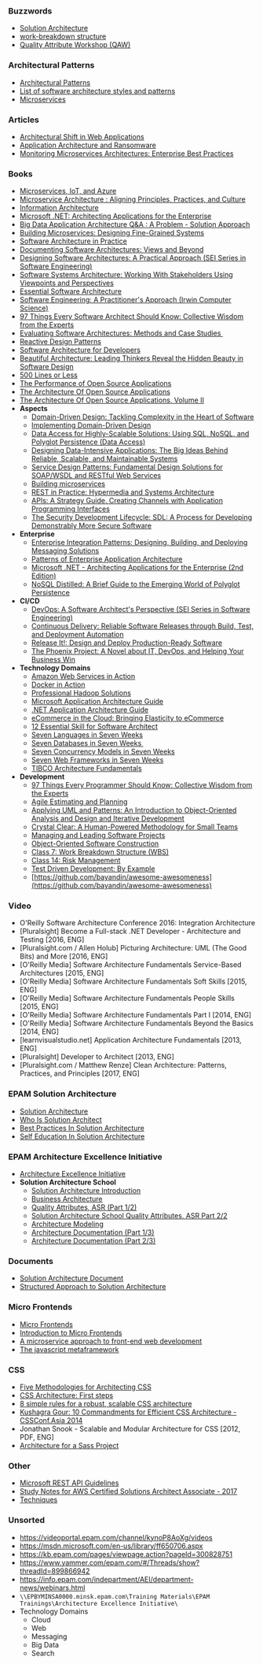 ### Buzzwords
- [Solution Architecture](https://en.wikipedia.org/wiki/Solution_architecture)
- [work-breakdown structure](https://en.wikipedia.org/wiki/Work_breakdown_structure)
- [Quality Attribute Workshop (QAW)](http://www.sei.cmu.edu/architecture/tools/establish/qaw.cfm)

### Architectural Patterns
- [Architectural Patterns](https://en.wikipedia.org/wiki/Architectural_pattern)
- [List of software architecture styles and patterns](https://en.wikipedia.org/wiki/List_of_software_architecture_styles_and_patterns)
- [Microservices](http://microservices.io/index.html)

### Articles
- [Architectural Shift in Web Applications](https://dzone.com/articles/architectural-shift-in-web-applications-with-emerg)
- [Application Architecture and Ransomware](https://dzone.com/articles/application-architecture-and-ransomware)
- [Monitoring Microservices Architectures: Enterprise Best Practices](https://blog.risingstack.com/monitoring-microservices-architectures/)

### Books
- [Microservices, IoT, and Azure](http://it-ebooks.info/book/6490/)
- [Microservice Architecture : Aligning Principles, Practices, and Culture](http://it-ebooks.info/book/1471898598/)
- [Information Architecture](http://it-ebooks.info/book/6337/)
- [Microsoft .NET: Architecting Applications for the Enterprise](http://it-ebooks.info/book/5734/)
- [Big Data Application Architecture Q&A : A Problem - Solution Approach](http://it-ebooks.info/book/3280/)
- [Building Microservices: Designing Fine-Grained Systems](https://www.goodreads.com/book/show/22512931-building-microservices)
- [Software Architecture in Practice](https://www.amazon.com/Software-Architecture-Practice-Edition-Engineering/dp/0321815734)
- [Documenting Software Architectures: Views and Beyond](https://www.amazon.com/Documenting-Software-Architectures-Beyond-Edition/dp/0321552687)
- [Designing Software Architectures: A Practical Approach (SEI Series in Software Engineering)](https://www.amazon.com/Designing-Software-Architectures-Practical-Engineering/dp/0134390784)
- [Software Systems Architecture: Working With Stakeholders Using Viewpoints and Perspectives](https://www.amazon.com/Software-Systems-Architecture-Stakeholders-Perspectives/dp/032171833X)
- [Essential Software Architecture](https://www.amazon.com/Essential-Software-Architecture-Ian-Gorton/dp/3642066844)
- [Software Engineering: A Practitioner's Approach (Irwin Computer Science)](https://www.amazon.com/Software-Engineering-A-Practitioners-Approach/dp/0078022126)
- [97 Things Every Software Architect Should Know: Collective Wisdom from the Experts](https://www.amazon.com/Things-Every-Software-Architect-Should/dp/059652269X)
- [Evaluating Software Architectures: Methods and Case Studies ](https://www.amazon.com/Evaluating-Software-Architectures-Methods-Studies/dp/020170482X)
- [Reactive Design Patterns](https://www.amazon.com/Reactive-Design-Patterns-Roland-Kuhn/dp/1617291803)
- [Software Architecture for Developers](https://leanpub.com/software-architecture-for-developers)
- [Beautiful Architecture: Leading Thinkers Reveal the Hidden Beauty in Software Design](http://www.amazon.com/Beautiful-Architecture-Leading-Thinkers-Software/dp/059651798X)
- [500 Lines or Less](https://www.amazon.com/500-Lines-Less-Amy-Brown/dp/1329871278)
- [The Performance of Open Source Applications](https://www.amazon.com/Performance-Open-Source-Applications/dp/1304488780)
- [The Architecture Of Open Source Applications](https://www.amazon.com/Architecture-Open-Source-Applications/dp/1257638017)
- [The Architecture Of Open Source Applications, Volume II](https://www.amazon.com/Architecture-Open-Source-Applications/dp/1257638017)
- **Aspects**
  - [Domain-Driven Design: Tackling Complexity in the Heart of Software](http://www.amazon.com/Domain-Driven-Design-Tackling-Complexity-%20Software/dp/0321125215)
  - [Implementing Domain-Driven Design](http://www.amazon.com/Implementing-Domain-Driven-Design-Vaughn-Vernon/dp/0321834577)
  - [Data Access for Highly-Scalable Solutions: Using SQL, NoSQL, and Polyglot Persistence (Data Access)](http://www.amazon.com/Data-Access-Highly-Scalable-Solutions-Persistence/dp/B011YTL48W)
  - [Designing Data-Intensive Applications: The Big Ideas Behind Reliable, Scalable, and Maintainable Systems](http://www.amazon.com/Designing-Data-Intensive-Applications-Reliable-Maintainable/dp/1449373321)
  - [Service Design Patterns: Fundamental Design Solutions for SOAP/WSDL and RESTful Web Services](http://www.amazon.com/o/asin/032154420X/enterpriseint-20)
  - [Building microservices](http://www.amazon.com/Building-Microservices-Sam-Newman/dp/1491950358)
  - [REST in Practice: Hypermedia and Systems Architecture](http://www.amazon.com/REST-Practice-Hypermedia-Systems-Architecture/dp/0596805829)
  - [APIs: A Strategy Guide. Creating Channels with Application Programming Interfaces](http://shop.oreilly.com/product/0636920021223.do)
  - [The Security Development Lifecycle: SDL: A Process for Developing Demonstrably More Secure Software](http://www.amazon.com/Security-Development-Lifecycle-Developing-Demonstrably/dp/0735622140/)
- **Enterprise**
  - [Enterprise Integration Patterns: Designing, Building, and Deploying Messaging Solutions](http://www.amazon.com/dp/0321200683)
  - [Patterns of Enterprise Application Architecture](http://www.amazon.com/Patterns-Enterprise-Application-Architecture-Martin/dp/0321127420)
  - [Microsoft .NET - Architecting Applications for the Enterprise (2nd Edition)](http://www.amazon.com/Microsoft-NET-Architecting-Applications-Enterprise/dp/0735685355)
  - [NoSQL Distilled: A Brief Guide to the Emerging World of Polyglot Persistence](http://www.amazon.com/NoSQL-Distilled-Emerging-Polyglot-Persistence/dp/0321826620)
- **CI/CD**
  - [DevOps: A Software Architect's Perspective (SEI Series in Software Engineering)](http://www.amazon.com/DevOps-Software-Architects-Perspective-Engineering/dp/0134049845)
  - [Continuous Delivery: Reliable Software Releases through Build, Test, and Deployment Automation](http://www.amazon.com/Continuous-Delivery-Deployment-Automation-Addison-Wesley/dp/0321601912)
  - [Release It!: Design and Deploy Production-Ready Software](http://www.amazon.com/Release-Production-Ready-Software-Pragmatic-Programmers/dp/0978739213)
  - [The Phoenix Project: A Novel about IT, DevOps, and Helping Your Business Win](http://www.amazon.com/The-Phoenix-Project-Helping-Business/dp/0988262592)
- **Technology Domains**
  - [Amazon Web Services in Action](https://www.amazon.com/Amazon-Services-Action-Andreas-Wittig/dp/1617292885)
  - [Docker in Action](https://www.amazon.com/Docker-Action-Jeff-Nickoloff/dp/1633430235)
  - [Professional Hadoop Solutions](https://www.amazon.com/Professional-Hadoop-Solutions-Boris-Lublinsky/dp/1118611934)
  - [Microsoft Application Architecture Guide](https://www.amazon.com/Microsoft-Application-Architecture-Patterns-Practices/dp/B00CVDUMBG)
  - [.NET Application Architecture Guide](https://blogs.msdn.microsoft.com/dotnet/2017/07/26/the-new-net-application-architecture-guidance/)
  - [eCommerce in the Cloud: Bringing Elasticity to eCommerce](http://www.amazon.com/eCommerce-Cloud-Bringing-Elasticity/dp/1491946636)
  - [12 Essential Skill for Software Architect](https://www.amazon.com/12-Essential-Skills-Software-Architects/dp/0321717295)
  - [Seven Languages in Seven Weeks](http://pragprog.com/book/btlang/seven-languages-in-seven-weeks)
  - [Seven Databases in Seven Weeks ](http://pragprog.com/book/rwdata/seven-databases-in-seven-weeks)
  - [Seven Concurrency Models in Seven Weeks](http://pragprog.com/book/pb7con/seven-concurrency-models-in-seven-weeks)
  - [Seven Web Frameworks in Seven Weeks](http://pragprog.com/book/7web/seven-web-frameworks-in-seven-weeks)
  - [TIBCO Architecture Fundamentals](https://www.amazon.com/TIBCO-Architecture-Fundamentals-Press/dp/032177261X)
- **Development**
  - [97 Things Every Programmer Should Know: Collective Wisdom from the Experts](https://www.amazon.com/Things-Every-Programmer-Should-Know/dp/0596809484)
  - [Agile Estimating and Planning](http://www.amazon.com/Agile-Estimating-Planning-Mike-Cohn/dp/0131479415)
  - [Applying UML and Patterns: An Introduction to Object-Oriented Analysis and Design and Iterative Development](http://www.amazon.com/Applying-UML-Patterns-Introduction-Obj%20ect-Oriented/dp/0131489062)
  - [Crystal Clear: A Human-Powered Methodology for Small Teams](http://www.amazon.com/Crystal-Clear-Human-Powered-Methodology-Smal%20l/dp/0201699478)
  - [Managing and Leading Software Projects](https://www.amazon.com/Managing-Leading-Software-Projects-Richard/dp/0470294558)
  - [Object-Oriented Software Construction](http://www.amazon.com/Object-Oriented-Software-Construction%20-Book-CD-ROM/dp/0136291554)
  - [Class 7: Work Breakdown Structure (WBS)](http://emanueledellavalle.org/slides/P&MSP2012_07_WBS.pdf)
  - [Class 14: Risk Management](http://emanueledellavalle.org/slides/P&MSP2014_14a_Risk-Management.pdf)
  - [Test Driven Development: By Example](http://www.amazon.com/Test-Driven-Development-Kent-Beck/dp/0321146530)
  - [https://github.com/bayandin/awesome-awesomeness](https://github.com/bayandin/awesome-awesomeness)

### Video
- O'Reilly Software Architecture Conference 2016: Integration Architecture
- [Pluralsight] Become a Full-stack .NET Developer - Architecture and Testing [2016, ENG]
- [Pluralsight.com / Allen Holub] Picturing Architecture: UML (The Good Bits) and More [2016, ENG]
- [O'Reilly Media] Software Architecture Fundamentals Service-Based Architectures [2015, ENG]
- [O'Reilly Media] Software Architecture Fundamentals Soft Skills [2015, ENG]
- [O'Reilly Media] Software Architecture Fundamentals People Skills [2015, ENG]
- [O'Reilly Media] Software Architecture Fundamentals Part I [2014, ENG]
- [O'Reilly Media] Software Architecture Fundamentals Beyond the Basics [2014, ENG]
- [learnvisualstudio.net] Application Architecture Fundamentals [2013, ENG]
- [Pluralsight] Developer to Architect [2013, ENG]
- [Pluralsight.com / Matthew Renze] Clean Architecture: Patterns, Practices, and Principles [2017, ENG]

### EPAM Solution Architecture
- [Solution Architecture](https://kb.epam.com/display/CTOOCC/Solution+Architecture)
- [Who Is Solution Architect](https://kb.epam.com/display/CTOOCC/Who+is+Solution+Architect)
- [Best Practices In Solution Architecture](https://kb.epam.com/display/CTOOCC/Best+practices+in+Solution+Architecture)
- [Self Education In Solution Architecture](https://kb.epam.com/display/CTOOCC/Self-education+in+Solution+Architecture)

### EPAM Architecture Excellence Initiative
- [Architecture Excellence Initiative](https://videoportal.epam.com/channel/kynoP8AoXg/videos)
- **Solution Architecture School**
  - [Solution Architecture Introduction](https://videoportal.epam.com/video/KR7Aq0a4)
  - [Business Architecture](https://videoportal.epam.com/video/qokpNbRA)
  - [Quality Attributes, ASR (Part 1/2)](https://videoportal.epam.com/video/xazQAyJG)
  - [Solution Architecture School Quality Attributes, ASR Part 2/2](https://videoportal.epam.com/video/PoAE6ro8)
  - [Architecture Modeling](https://videoportal.epam.com/video/6Rn1d4or)
  - [Architecture Documentation (Part 1/3)](https://videoportal.epam.com/video/9oXkzGaw)
  - [Architecture Documentation (Part 2/3)](https://videoportal.epam.com/video/qayVEMol)

### Documents
- [Solution Architecture Document](https://www.slideshare.net/Zubin67/solution-architecture-document-word-formatdoc)
- [Structured Approach to Solution Architecture](https://www.slideshare.net/alanmcsweeney/structured-approach-to-solution-architecture)

### Micro Frontends
- [Micro Frontends](https://github.com/neuland/micro-frontends)
- [Introduction to Micro Frontends](https://www.tikalk.com/js/introduction-to-micro-frontends/)
- [A microservice approach to front-end web development](https://medium.com/@tomsoderlund/micro-frontends-a-microservice-approach-to-front-end-web-development-f325ebdadc16)
- [The javascript metaframework](https://github.com/CanopyTax/single-spa)

### CSS
- [Five Methodologies for Architecting CSS](https://dzone.com/articles/five-methodologies-for-architecting-css)
- [CSS Architecture: First steps](https://www.ckl.io/blog/css-architecture-first-steps/)
- [8 simple rules for a robust, scalable CSS architecture](https://github.com/jareware/css-architecture/blob/master/README.md)
- [Kushagra Gour: 10 Commandments for Efficient CSS Architecture - CSSConf.Asia 2014](https://www.youtube.com/watch?v=FYcu-wWrNqo)
- Jonathan Snook - Scalable and Modular Architecture for CSS [2012, PDF, ENG]
- [Architecture for a Sass Project](http://www.sitepoint.com/?p=77453)

### Other
- [Microsoft REST API Guidelines](https://github.com/Microsoft/api-guidelines)
- [Study Notes for AWS Certified Solutions Architect Associate - 2017](https://github.com/agasthik/aws-csa-2017)
- [Techniques](https://www.thoughtworks.com/radar/techniques)

### Unsorted
- https://videoportal.epam.com/channel/kynoP8AoXg/videos
- https://msdn.microsoft.com/en-us/library/ff650706.aspx
- https://kb.epam.com/pages/viewpage.action?pageId=300828751
- https://www.yammer.com/epam.com/#/Threads/show?threadId=899866942
- https://info.epam.com/indepartment/AEI/department-news/webinars.html
- `\\EPBYMINSA0000.minsk.epam.com\Training Materials\EPAM Trainings\Architecture Excellence Initiative\`
- Technology Domains
  - Cloud 
  - Web 
  - Messaging
  - Big Data
  - Search